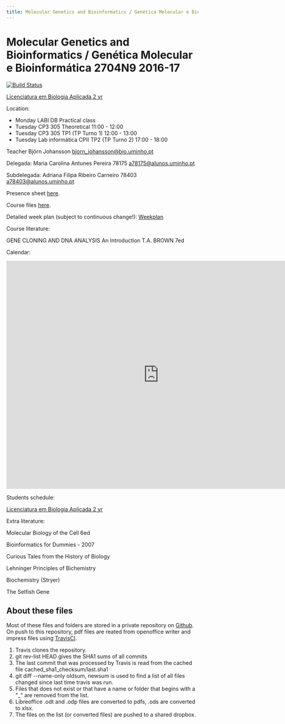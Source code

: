 ```yaml
---
title: Molecular Genetics and Bioinformatics / Genética Molecular e Bioinformática 2704N9 2016-17
---
```

# Molecular Genetics and Bioinformatics / Genética Molecular e Bioinformática 2704N9 2016-17

[![Build Status](https://travis-ci.com/BjornFJohansson/GMB-Genetica-Molecular-e-Bioinformatica.svg?token=VR5PqaZgWmpKbBhro1nS&branch=master)](https://travis-ci.com/BjornFJohansson/GMB-Genetica-Molecular-e-Bioinformatica)

[Licenciatura em Biologia Aplicada 2 yr](http://www.bio.uminho.pt/Default.aspx?tabid=7&pageid=112&lang=pt-PT)

Location:

- Monday  LABI DB Practical class 
- Tuesday CP3 305 Theoretical 11:00 - 12:00
- Tuesday CP3 305 TP1 (TP Turno 1) 12:00 - 13:00
- Tuesday Lab informática CPII TP2 (TP Turno 2) 17:00 - 18:00

Teacher Björn Johansson <bjorn_johansson@bio.uminho.pt>

Delegada: Maria Carolina Antunes Pereira 78175 <a78175@alunos.uminho.pt>

Subdelegada: Adriana Filipa Ribeiro Carneiro 78403 <a78403@alunos.uminho.pt>

Presence sheet [here](https://docs.google.com/spreadsheets/d/1THfHxyUNkIN2X9nufM8ovVM4ONX8kMJkhNgSyejUpTQ/edit?usp=sharing).

Course files [here](https://www.dropbox.com/sh/0y3en4bmkvtijyg/AADX-GStdcU-vTqg9I_OXQtla?dl=0).

Detailed week plan (subject to continuous change!): [Weekplan](https://dl.dropboxusercontent.com/u/1263722/blackboard/GMB17_public/weekplan.yml)

Course literature:

GENE CLONING AND DNA ANALYSIS An Introduction T.A. BROWN 7ed

Calendar:

<iframe src="https://calendar.google.com/calendar/embed?mode=WEEK&amp;height=600&amp;wkst=2&amp;bgcolor=%23FFFFFF&amp;src=e2fuohav3fujq4fu83ea6orbkk%40group.calendar.google.com&amp;color=%2329527A&amp;ctz=Europe%2FLisbon" style="border-width:0" width="800" height="600" frameborder="0" scrolling="no"></iframe>

Students schedule:

[Licenciatura em Biologia Aplicada 2 yr](https://www.dropbox.com/s/x4m84mtprha9izr/Hor%C3%A1rios2ano.pdf?dl=0)

Extra literature:

Molecular Biology of the Cell 6ed

Bioinformatics for Dummies - 2007

Curious Tales from the History of Biology

Lehninger Principles of Bichemistry

Biochemistry (Stryer)

The Selfish Gene

## About these files

Most of these files and folders are stored in a private repository on [Github](https://github.com).
On push to this repository, pdf files are reated from openoffice writer and impress files using [TravisCI](https://travis-ci.com). 

1. Travis clones the repository.
2. git rev-list HEAD gives the SHA1 sums of all commits
3. The last commit that was processed by Travis is read from the cached file cached_sha1_checksum/last.sha1
4. git diff --name-only oldsum, newsum is used to find a list of all files changed since last time travis was run.
5. Files that does not exist or that have a name or folder that begins with a "_" are removed from the list.
6. Libreoffice .odt and .odp files are converted to pdfs, .ods are converted to xlsx.
7. The files on the list (or converted files) are pushed to a shared dropbox.
